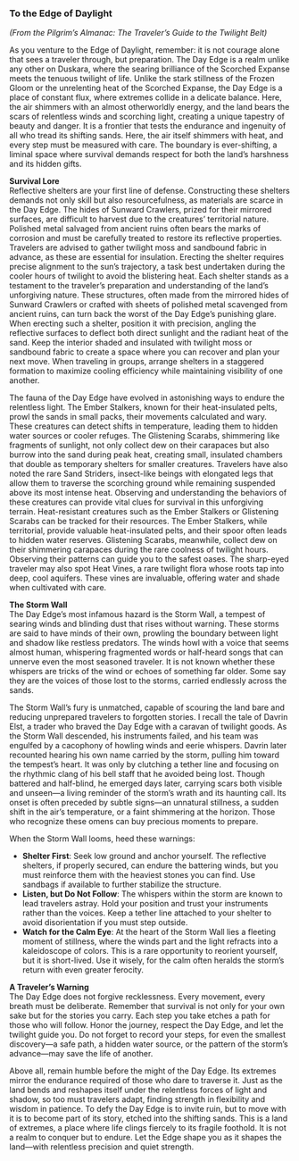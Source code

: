 ### To the Edge of Daylight  
*(From the Pilgrim’s Almanac: The Traveler’s Guide to the Twilight Belt)*  

As you venture to the Edge of Daylight, remember: it is not courage alone that sees a traveler through, but preparation. The Day Edge is a realm unlike any other on Duskara, where the searing brilliance of the Scorched Expanse meets the tenuous twilight of life. Unlike the stark stillness of the Frozen Gloom or the unrelenting heat of the Scorched Expanse, the Day Edge is a place of constant flux, where extremes collide in a delicate balance. Here, the air shimmers with an almost otherworldly energy, and the land bears the scars of relentless winds and scorching light, creating a unique tapestry of beauty and danger. It is a frontier that tests the endurance and ingenuity of all who tread its shifting sands. Here, the air itself shimmers with heat, and every step must be measured with care. The boundary is ever-shifting, a liminal space where survival demands respect for both the land’s harshness and its hidden gifts.  

**Survival Lore**  
Reflective shelters are your first line of defense. Constructing these shelters demands not only skill but also resourcefulness, as materials are scarce in the Day Edge. The hides of Sunward Crawlers, prized for their mirrored surfaces, are difficult to harvest due to the creatures’ territorial nature. Polished metal salvaged from ancient ruins often bears the marks of corrosion and must be carefully treated to restore its reflective properties. Travelers are advised to gather twilight moss and sandbound fabric in advance, as these are essential for insulation. Erecting the shelter requires precise alignment to the sun’s trajectory, a task best undertaken during the cooler hours of twilight to avoid the blistering heat. Each shelter stands as a testament to the traveler’s preparation and understanding of the land’s unforgiving nature. These structures, often made from the mirrored hides of Sunward Crawlers or crafted with sheets of polished metal scavenged from ancient ruins, can turn back the worst of the Day Edge’s punishing glare. When erecting such a shelter, position it with precision, angling the reflective surfaces to deflect both direct sunlight and the radiant heat of the sand. Keep the interior shaded and insulated with twilight moss or sandbound fabric to create a space where you can recover and plan your next move. When traveling in groups, arrange shelters in a staggered formation to maximize cooling efficiency while maintaining visibility of one another.  

The fauna of the Day Edge have evolved in astonishing ways to endure the relentless light. The Ember Stalkers, known for their heat-insulated pelts, prowl the sands in small packs, their movements calculated and wary. These creatures can detect shifts in temperature, leading them to hidden water sources or cooler refuges. The Glistening Scarabs, shimmering like fragments of sunlight, not only collect dew on their carapaces but also burrow into the sand during peak heat, creating small, insulated chambers that double as temporary shelters for smaller creatures. Travelers have also noted the rare Sand Striders, insect-like beings with elongated legs that allow them to traverse the scorching ground while remaining suspended above its most intense heat. Observing and understanding the behaviors of these creatures can provide vital clues for survival in this unforgiving terrain. Heat-resistant creatures such as the Ember Stalkers or Glistening Scarabs can be tracked for their resources. The Ember Stalkers, while territorial, provide valuable heat-insulated pelts, and their spoor often leads to hidden water reserves. Glistening Scarabs, meanwhile, collect dew on their shimmering carapaces during the rare coolness of twilight hours. Observing their patterns can guide you to the safest oases. The sharp-eyed traveler may also spot Heat Vines, a rare twilight flora whose roots tap into deep, cool aquifers. These vines are invaluable, offering water and shade when cultivated with care.  

**The Storm Wall**  
The Day Edge’s most infamous hazard is the Storm Wall, a tempest of searing winds and blinding dust that rises without warning. These storms are said to have minds of their own, prowling the boundary between light and shadow like restless predators. The winds howl with a voice that seems almost human, whispering fragmented words or half-heard songs that can unnerve even the most seasoned traveler. It is not known whether these whispers are tricks of the wind or echoes of something far older. Some say they are the voices of those lost to the storms, carried endlessly across the sands.  

The Storm Wall’s fury is unmatched, capable of scouring the land bare and reducing unprepared travelers to forgotten stories. I recall the tale of Davrin Elst, a trader who braved the Day Edge with a caravan of twilight goods. As the Storm Wall descended, his instruments failed, and his team was engulfed by a cacophony of howling winds and eerie whispers. Davrin later recounted hearing his own name carried by the storm, pulling him toward the tempest’s heart. It was only by clutching a tether line and focusing on the rhythmic clang of his bell staff that he avoided being lost. Though battered and half-blind, he emerged days later, carrying scars both visible and unseen—a living reminder of the storm’s wrath and its haunting call. Its onset is often preceded by subtle signs—an unnatural stillness, a sudden shift in the air’s temperature, or a faint shimmering at the horizon. Those who recognize these omens can buy precious moments to prepare.  

When the Storm Wall looms, heed these warnings:  
- **Shelter First**: Seek low ground and anchor yourself. The reflective shelters, if properly secured, can endure the battering winds, but you must reinforce them with the heaviest stones you can find. Use sandbags if available to further stabilize the structure.  
- **Listen, but Do Not Follow**: The whispers within the storm are known to lead travelers astray. Hold your position and trust your instruments rather than the voices. Keep a tether line attached to your shelter to avoid disorientation if you must step outside.  
- **Watch for the Calm Eye**: At the heart of the Storm Wall lies a fleeting moment of stillness, where the winds part and the light refracts into a kaleidoscope of colors. This is a rare opportunity to reorient yourself, but it is short-lived. Use it wisely, for the calm often heralds the storm’s return with even greater ferocity.  

**A Traveler’s Warning**  
The Day Edge does not forgive recklessness. Every movement, every breath must be deliberate. Remember that survival is not only for your own sake but for the stories you carry. Each step you take etches a path for those who will follow. Honor the journey, respect the Day Edge, and let the twilight guide you. Do not forget to record your steps, for even the smallest discovery—a safe path, a hidden water source, or the pattern of the storm’s advance—may save the life of another.  

Above all, remain humble before the might of the Day Edge. Its extremes mirror the endurance required of those who dare to traverse it. Just as the land bends and reshapes itself under the relentless forces of light and shadow, so too must travelers adapt, finding strength in flexibility and wisdom in patience. To defy the Day Edge is to invite ruin, but to move with it is to become part of its story, etched into the shifting sands. This is a land of extremes, a place where life clings fiercely to its fragile foothold. It is not a realm to conquer but to endure. Let the Edge shape you as it shapes the land—with relentless precision and quiet strength.

